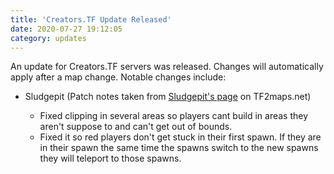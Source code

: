 ```yaml
---
title: 'Creators.TF Update Released'
date: 2020-07-27 19:12:05
category: updates
---
```


<p>An update for Creators.TF servers was released. Changes will automatically apply after a map change. Notable changes include:</p>
<ul>
	<li>Sludgepit (Patch notes taken from <a href="https://tf2maps.net/downloads/sludgepit.9164/update?update=25213" target="_blank">Sludgepit's page</a> on TF2maps.net)</li>
	<ul>
		<li>Fixed clipping in several areas so players cant build in areas they aren't suppose to and can't get out of bounds.</li>
		<li>Fixed it so red players don't get stuck in their first spawn. If they are in their spawn the same time the spawns switch to the new spawns they will teleport to those spawns.</li>
	</ul>
</ul>
